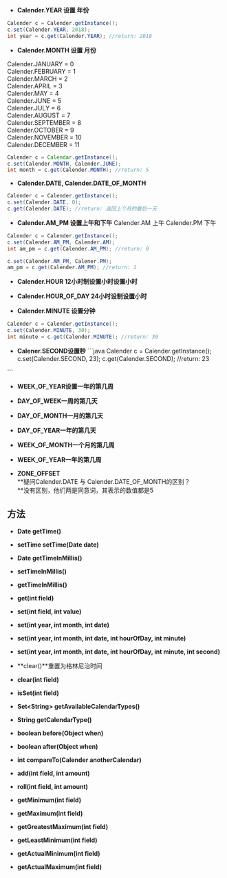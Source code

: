 * **Calender.YEAR 设置 年份**

```java
Calender c = Calender.getInstance();
c.set(Calender.YEAR, 2018);
int year = c.get(Calender.YEAR); //return: 2018
```

* **Calender.MONTH 设置 月份**

Calender.JANUARY = 0  
Calender.FEBRUARY = 1  
Calender.MARCH = 2  
Calender.APRIL = 3  
Calender.MAY = 4  
Calender.JUNE = 5  
Calender.JULY = 6  
Calender.AUGUST = 7  
Calender.SEPTEMBER = 8  
Calender.OCTOBER = 9  
Calender.NOVEMBER = 10  
Calender.DECEMBER = 11

```java
Calender c = Calendar.getInstance();
c.set(Calender.MONTH, Calender.JUNE);
int month = c.get(Calender.MONTH); //return: 5
```

* **Calender.DATE, Calender.DATE\_OF\_MONTH**

```java
Calender c = Calender.getInstance();
c.set(Calender.DATE, 0);
c.get(Calender.DATE); //return: 返回上个月的最后一天
```

* **Calender.AM\_PM 设置上午和下午**
  Calender.AM  上午
  Calender.PM  下午

```java
Calender c = Calender.getInstance();
c.set(Calender.AM_PM, Calender.AM);
int am_pm = c.get(Calender.AM_PM); //return: 0

c.set(Calender.AM_PM, Calener.PM);
am_pm = c.get(Calender.AM_PM); //return: 1
```

* **Calender.HOUR 12小时制设置小时设置小时**

* **Calender.HOUR\_OF\_DAY 24小时设制设置小时**

* **Calender.MINUTE 设置分钟**

```java
Calender c = Calender.getInstance();
c.set(Calender.MINUTE, 30);
int minute = c.get(Calender.MINUTE); //return: 30
```

* **Calener.SECOND设置秒**
  \`\`\`java
  Calender c = Calender.getInstance\(\);
  c.set\(Calender.SECOND, 23\);
  c.get\(Calender.SECOND\); //return: 23

\`\`\`

* **WEEK\_OF\_YEAR设置一年的第几周**

* **DAY\_OF\_WEEK一周的第几天**

* **DAY\_OF\_MONTH一月的第几天**
* **DAY\_OF\_YEAR一年的第几天**

* **WEEK\_OF\_MONTH一个月的第几周**

* **WEEK\_OF\_YEAR一年的第几周**

* **ZONE\_OFFSET**  
  **疑问Calender.DATE 与 Calender.DATE\_OF\_MONTH的区别？  
  **没有区别，他们两是同意词，其表示的数值都是5

## 方法

* **Date getTime\(\)**
* **setTime setTime\(Date date\)**
* **Date getTimeInMillis\(\)**
* **setTimeInMillis\(\)**
* **getTimeInMillis\(\)**

* **get\(int field\)**

* **set\(int field, int value\)**

* **set\(int year, int month, int date\)**
* **set\(int year, int month, int date, int hourOfDay, int minute\)**
* **set\(int year, int month, int date, int hourOfDay, int minute, int second\)**

* **clear\(\)**重置为格林尼治时间

* **clear\(int field\)**
* **isSet\(int field\)**





* **Set&lt;String&gt; getAvailableCalendarTypes\(\)**
* **String getCalendarType()** 

* **boolean before(Object when)**
* **boolean after(Object when)**
* **int compareTo(Calender anotherCalendar)**

* **add(int field, int amount)**
* **roll(int field, int amount)**

* **getMinimum(int field)**
* **getMaximum(int field)**
* **getGreatestMaximum(int field)**
* **getLeastMinimum(int field)**
* **getActualMinimum(int field)**
* **getActualMaximum(int field)**

